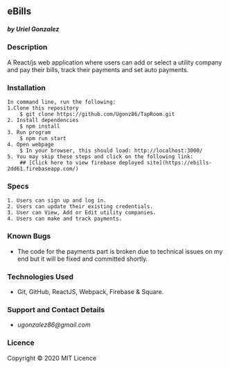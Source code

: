 ## eBills
##### by _**Uriel Gonzalez**_

### Description
A React/js web application where users can add or select a utility company and pay their bills, track their payments and set auto payments.

### Installation
```
In command line, run the following:
1.Clone this repository
    $ git clone https://github.com/Ugonz86/TapRoom.git
2. Install dependencies
    $ npm install
3. Run program
    $ npm run start
4. Open webpage
    $ In your browser, this should load: http://localhost:3000/
5. You may skip these steps and click on the following link:
    ## [Click here to view firebase deployed site](https://ebills-2dd61.firebaseapp.com/)
```
### Specs
```
1. Users can sign up and log in.
2. Users can update their existing credentials.
3. User can View, Add or Edit utility companies.
4. Users can make and track payments.
```

### Known Bugs
* The code for the payments part is broken due to technical issues on my end but it will be fixed and committed shortly.

### Technologies Used
* Git, GitHub, ReactJS, Webpack, Firebase & Square.

### Support and Contact Details
* _ugonzalez86@gmail.com_

### Licence
Copyright © 2020
MIT Licence